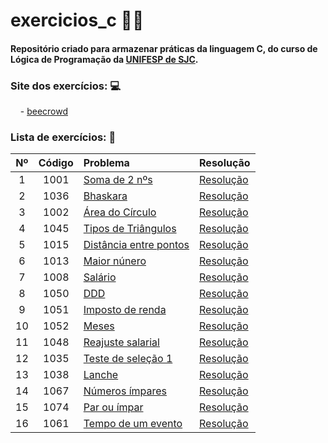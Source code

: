 
# exercicios_c 👩‍💻
#### Repositório criado para armazenar práticas da linguagem <b>C</b>, do curso de <b>Lógica de Programação</b> da [UNIFESP de SJC](https://www.unifesp.br/campus/sjc/).


### Site dos exercícios: 💻

&nbsp;&nbsp;&nbsp; - [beecrowd](https://www.beecrowd.com.br/judge/pt)

### Lista de exercícios: 📝

| Nº  | Código |  Problema    | Resolução |
|:-----:|:--------:|:--------------|-----------|
|1|1001|[Soma de 2 nºs](https://www.urionlinejudge.com.br/judge/pt/problems/view/1001)| [Resolução](exercicios_c/exercicio_1001.c)|
|2|1036|[Bhaskara](https://www.urionlinejudge.com.br/judge/pt/problems/view/1036)| [Resolução](exercicios_c/exercicio_1036.c)  |
|3|1002| [Área do Círculo](https://www.urionlinejudge.com.br/judge/pt/problems/view/1002)| [Resolução](exercicios_c/exercicio_1002.c)  |
|4|1045 |[Tipos de Triângulos](https://www.urionlinejudge.com.br/judge/pt/problems/view/1045) | [Resolução](exercicios_c/exercicio_1045.c)
|5|1015 |[Distância entre pontos](https://www.beecrowd.com.br/judge/pt/problems/view/1015)| [Resolução](exercicios_c/exercicio_1015.c)
|6|1013| [Maior núnero](https://www.beecrowd.com.br/judge/pt/problems/view/1013)| [Resolução](exercicios_c/exercicio_1013.c)
|7|1008|[Salário](https://www.beecrowd.com.br/judge/pt/problems/view/1008)| [Resolução](exercicios_c/exercicio_1008.c)
|8|1050|[DDD](https://www.beecrowd.com.br/judge/pt/problems/view/1050)| [Resolução](exercicios_c/exercicio_1050.c)
|9|1051|[Imposto de renda](https://www.beecrowd.com.br/judge/pt/problems/view/1051)| [Resolução](exercicios_c/exercicio_1051.c)
|10|1052|[Meses](https://www.beecrowd.com.br/judge/pt/problems/view/1052)| [Resolução](exercicios_c/exercicio_1052.c)
|11|1048|[Reajuste salarial](https://www.beecrowd.com.br/judge/pt/problems/view/1048)| [Resolução](exercicios_c/exercicio_1048.c)
|12|1035|[Teste de seleção 1](https://www.beecrowd.com.br/judge/pt/problems/view/1035)| [Resolução](exercicios_c/exercicio_1035.c)
|13|1038|[Lanche](https://www.beecrowd.com.br/judge/pt/problems/view/1038)| [Resolução](exercicios_c/exercicio_1038.c)
|14|1067|[Números ímpares](https://www.beecrowd.com.br/judge/pt/problems/view/1067)| [Resolução](exercicios_c/exercicio_1067.c)
|15|1074|[Par ou ímpar](https://www.beecrowd.com.br/judge/pt/problems/view/1074)| [Resolução](exercicios_c/exercicio_1074.c)
|16|1061|[Tempo de um evento](https://www.beecrowd.com.br/judge/pt/problems/view/1061)| [Resolução](exercicios_c/exercicio_1061.c)
  
  

